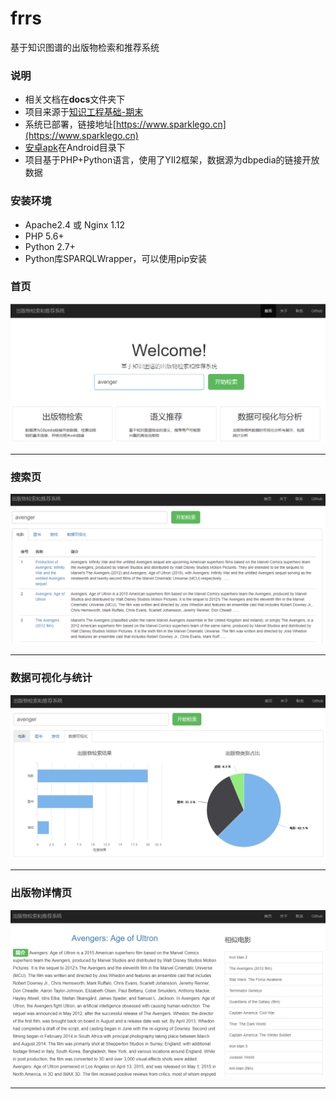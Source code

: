 # frrs
基于知识图谱的出版物检索和推荐系统

### 说明
 + 相关文档在**docs**文件夹下
 + 项目来源于[知识工程基础-期末](https://www.cnblogs.com/jiel/p/9125256.html)
 + 系统已部署，链接地址[https://www.sparklego.cn](https://www.sparklego.cn)
 + [安卓apk](Android/SparkleGo.apk)在Android目录下
 + 项目基于PHP+Python语言，使用了YII2框架，数据源为dbpedia的链接开放数据

### 安装环境
 + Apache2.4 或 Nginx 1.12
 + PHP 5.6+
 + Python 2.7+
 + Python库SPARQLWrapper，可以使用pip安装

### 首页
![alt text](imgs/index.png)
***

### 搜索页
![alt text](imgs/search.png)
***

### 数据可视化与统计
![alt text](imgs/analysis.png)
***

### 出版物详情页
![alt text](imgs/info.png)
***
